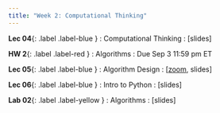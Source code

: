 ```yaml
---
title: "Week 2: Computational Thinking"
---
```



**Lec 04**{: .label .label-blue }
: Computational Thinking
  : [slides]

**HW 2**{: .label .label-red }
: Algorithms
  : Due Sep 3 11:59 pm ET

**Lec 05**{: .label .label-blue }
: Algorithm Design
  : [[zoom](https://morganstate.zoom.us/j/91916688161), slides]

**Lec 06**{: .label .label-blue }
: Intro to Python
  : [slides]

**Lab 02**{: .label .label-yellow }
: Algorithms
  : [slides]

